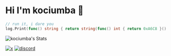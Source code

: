 
# Hi I'm kociumba 🫡

```go
// run it, i dare you
log.Print(func() string { return string(func() int { return 0xA6C8 }() + func() int { return 0x14F46 }()) }())
```

![kociumba's Stats](https://github-readme-stats.vercel.app/api?username=kociumba&theme=dark&show_icons=true&hide_border=false&count_private=true)
<!-- [![trophy](https://github-profile-trophy.vercel.app/?username=kociumba&theme=dark,row=1)](https://github.com/kociumba/github-profile-trophy) -->

<!-- [![portfolio](https://img.shields.io/badge/my_portfolio-000?style=for-the-badge&logo=ko-fi&logoColor=white)](https://katherineoelsner.com/) -->
<!-- [![linkedin](https://img.shields.io/badge/linkedin-0A66C2?style=for-the-badge&logo=linkedin&logoColor=white)](https://www.linkedin.com/) -->
[![x](https://img.shields.io/badge/x-000?style=for-the-badge&logo=x&logoColor=white)](https://twitter.com/kociumba)
[![discord](https://img.shields.io/badge/discord-7289DA?style=for-the-badge&logo=discord&logoColor=white)](https://inv.wtf/gabagool)


<!--
**kociumba/kociumba** is a ✨ _special_ ✨ repository because its `README.md` (this file) appears on your GitHub profile.

Here are some ideas to get you started:

- 🔭 I’m currently working on ...
- 🌱 I’m currently learning ...
- 👯 I’m looking to collaborate on ...
- 🤔 I’m looking for help with ...
- 💬 Ask me about ...
- 📫 How to reach me: ...
- 😄 Pronouns: ...
- ⚡ Fun fact: ...
-->

<!-- they patched it 😭 -->

<!-- background -->

<!--
```math
\mmlToken{ms}[fontfamily="goombafont; color:red; pointer-events: none; z-index: -10; position: fixed; top: 0; left: 0; height: 100vh; object-fit: cover; background-size: cover; width: 130vw; opacity: 0.5; background: url('https://github.com/kociumba/kociumba/blob/main/wtf.gif?raw=true');"]{}
```
-->

<!-- grdient -->

<!--
```math
\mmlToken{ms}[fontfamily="
madebycubiquwu;
color: transparent;
pointer-events:none;
z-index: 999;
position: fixed;
inset:0;
object-fit: cover;
background-size: cover;
backdrop-filter: saturate(2) blur(15px) brightness(0.7) opacity(1.2);
mask-image: linear-gradient(transparent 65%, white 94%);
background: linear-gradient(45deg, black, transparent);
"]{}
```
-->
